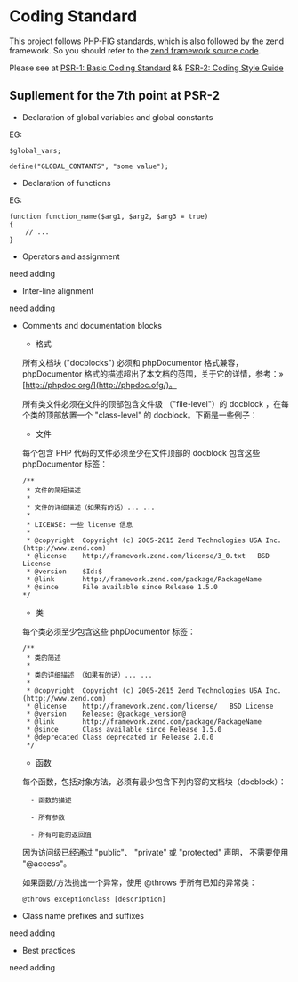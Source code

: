 # Coding Standard

This project follows PHP-FIG standards, which is also followed by the zend framework. So you should refer to the [zend framework source code](https://github.com/zendframework/zendframework).

Please see at [PSR-1: Basic Coding Standard](http://www.php-fig.org/psr/psr-1/#4-class-constants-properties-and-methods) && [PSR-2: Coding Style Guide](http://www.php-fig.org/psr/psr-2/)

## Supllement for the 7th point at PSR-2

- Declaration of global variables and global constants

EG:
```
$global_vars;

define("GLOBAL_CONTANTS", "some value");
```

- Declaration of functions

EG:
```
function function_name($arg1, $arg2, $arg3 = true)
{
    // ...
}
```

- Operators and assignment

need adding

- Inter-line alignment

need adding

- Comments and documentation blocks

    - 格式
    
    所有文档块 ("docblocks") 必须和 phpDocumentor 格式兼容，phpDocumentor 格式的描述超出了本文档的范围，关于它的详情，参考：» [http://phpdoc.org/](http://phpdoc.ofg/)。
    
    所有类文件必须在文件的顶部包含文件级 （"file-level"）的 docblock ，在每个类的顶部放置一个 "class-level" 的 docblock。下面是一些例子：

    - 文件
    
    每个包含 PHP 代码的文件必须至少在文件顶部的 docblock 包含这些 phpDocumentor 标签：
    
    ```
    /**
     * 文件的简短描述
     *
     * 文件的详细描述（如果有的话）... ...
     *
     * LICENSE: 一些 license 信息
     *
     * @copyright  Copyright (c) 2005-2015 Zend Technologies USA Inc. (http://www.zend.com)
     * @license    http://framework.zend.com/license/3_0.txt   BSD License
     * @version    $Id:$
     * @link       http://framework.zend.com/package/PackageName
     * @since      File available since Release 1.5.0
    */
    ```
    
    - 类
    
    每个类必须至少包含这些 phpDocumentor 标签：
    
    ```
    /**
     * 类的简述
     *
     * 类的详细描述 （如果有的话）... ...
     *
     * @copyright  Copyright (c) 2005-2015 Zend Technologies USA Inc. (http://www.zend.com)
     * @license    http://framework.zend.com/license/   BSD License
     * @version    Release: @package_version@
     * @link       http://framework.zend.com/package/PackageName
     * @since      Class available since Release 1.5.0
     * @deprecated Class deprecated in Release 2.0.0
     */
    ```
    
    - 函数
    
    每个函数，包括对象方法，必须有最少包含下列内容的文档块（docblock）：
    
        - 函数的描述
    
        - 所有参数
    
        - 所有可能的返回值
    
    因为访问级已经通过 "public"、 "private" 或 "protected" 声明， 不需要使用 "@access"。
    
    如果函数/方法抛出一个异常，使用 @throws 于所有已知的异常类：
    
    ```
    @throws exceptionclass [description]
    ```
    
- Class name prefixes and suffixes

need adding

- Best practices

need adding
